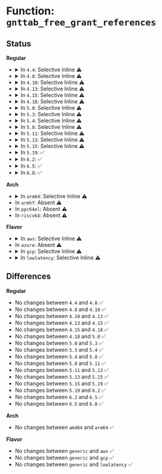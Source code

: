 # Function: <code>gnttab_free_grant_references</code>

## Status
<b>Regular</b>
<ul>
<li>
<details>
<summary>In <code>4.4</code>: Selective Inline ⚠️</summary>

```c
void gnttab_free_grant_references(grant_ref_t head);
```

**Collision:** Unique Global

**Inline:** Selective

**Transformation:** False

**Instances:**

```
In drivers/xen/grant-table.c (ffffffff814c5930)
Location: drivers/xen/grant-table.c:465
Inline: True
Direct callers:
  - drivers/tty/hvc/hvc_xen.c:xencons_disconnect_backend
  - drivers/block/xen-blkfront.c:blkif_queue_rq
  - drivers/net/xen-netfront.c:talk_to_netback
```
**Symbols:**

```
ffffffff814c5930-ffffffff814c59e1: gnttab_free_grant_references (STB_GLOBAL)
```
</details>
</li>
<li>
<details>
<summary>In <code>4.8</code>: Selective Inline ⚠️</summary>

```c
void gnttab_free_grant_references(grant_ref_t head);
```

**Collision:** Unique Global

**Inline:** Selective

**Transformation:** False

**Instances:**

```
In drivers/xen/grant-table.c (ffffffff81515e90)
Location: drivers/xen/grant-table.c:464
Inline: True
Direct callers:
  - drivers/tty/hvc/hvc_xen.c:xencons_disconnect_backend
  - drivers/block/xen-blkfront.c:blkif_queue_rq
  - drivers/net/xen-netfront.c:talk_to_netback
```
**Symbols:**

```
ffffffff81515e90-ffffffff81515f41: gnttab_free_grant_references (STB_GLOBAL)
```
</details>
</li>
<li>
<details>
<summary>In <code>4.10</code>: Selective Inline ⚠️</summary>

```c
void gnttab_free_grant_references(grant_ref_t head);
```

**Collision:** Unique Global

**Inline:** Selective

**Transformation:** False

**Instances:**

```
In drivers/xen/grant-table.c (ffffffff81542310)
Location: drivers/xen/grant-table.c:464
Inline: True
Direct callers:
  - drivers/tty/hvc/hvc_xen.c:xencons_disconnect_backend
  - drivers/block/xen-blkfront.c:blkif_queue_rq
  - drivers/net/xen-netfront.c:xennet_connect
```
**Symbols:**

```
ffffffff81542310-ffffffff815423c1: gnttab_free_grant_references (STB_GLOBAL)
```
</details>
</li>
<li>
<details>
<summary>In <code>4.13</code>: Selective Inline ⚠️</summary>

```c
void gnttab_free_grant_references(grant_ref_t head);
```

**Collision:** Unique Global

**Inline:** Selective

**Transformation:** False

**Instances:**

```
In drivers/xen/grant-table.c (ffffffff81555ee0)
Location: drivers/xen/grant-table.c:465
Inline: True
Direct callers:
  - drivers/tty/hvc/hvc_xen.c:xencons_disconnect_backend
  - drivers/block/xen-blkfront.c:blkif_queue_rq
  - drivers/net/xen-netfront.c:talk_to_netback
```
**Symbols:**

```
ffffffff81555ee0-ffffffff81555f92: gnttab_free_grant_references (STB_GLOBAL)
```
</details>
</li>
<li>
<details>
<summary>In <code>4.15</code>: Selective Inline ⚠️</summary>

```c
void gnttab_free_grant_references(grant_ref_t head);
```

**Collision:** Unique Global

**Inline:** Selective

**Transformation:** False

**Instances:**

```
In drivers/xen/grant-table.c (ffffffff815b9b40)
Location: drivers/xen/grant-table.c:550
Inline: True
Direct callers:
  - drivers/tty/hvc/hvc_xen.c:xencons_disconnect_backend
  - drivers/block/xen-blkfront.c:blkif_queue_rq
  - drivers/net/xen-netfront.c:talk_to_netback
```
**Symbols:**

```
ffffffff815b9b40-ffffffff815b9bf2: gnttab_free_grant_references (STB_GLOBAL)
```
</details>
</li>
<li>
<details>
<summary>In <code>4.18</code>: Selective Inline ⚠️</summary>

```c
void gnttab_free_grant_references(grant_ref_t head);
```

**Collision:** Unique Global

**Inline:** Selective

**Transformation:** False

**Instances:**

```
In drivers/xen/grant-table.c (ffffffff815f19d0)
Location: drivers/xen/grant-table.c:550
Inline: True
Direct callers:
  - drivers/tty/hvc/hvc_xen.c:xencons_disconnect_backend
  - drivers/block/xen-blkfront.c:blkif_queue_rq
  - drivers/net/xen-netfront.c:talk_to_netback
```
**Symbols:**

```
ffffffff815f19d0-ffffffff815f1a81: gnttab_free_grant_references (STB_GLOBAL)
```
</details>
</li>
<li>
<details>
<summary>In <code>5.0</code>: Selective Inline ⚠️</summary>

```c
void gnttab_free_grant_references(grant_ref_t head);
```

**Collision:** Unique Global

**Inline:** Selective

**Transformation:** False

**Instances:**

```
In drivers/xen/grant-table.c (ffffffff8160c770)
Location: drivers/xen/grant-table.c:554
Inline: True
Direct callers:
  - drivers/tty/hvc/hvc_xen.c:xencons_disconnect_backend
  - drivers/block/xen-blkfront.c:blkif_queue_rq
  - drivers/net/xen-netfront.c:xennet_create_queues
```
**Symbols:**

```
ffffffff8160c770-ffffffff8160c821: gnttab_free_grant_references (STB_GLOBAL)
```
</details>
</li>
<li>
<details>
<summary>In <code>5.3</code>: Selective Inline ⚠️</summary>

```c
void gnttab_free_grant_references(grant_ref_t head);
```

**Collision:** Unique Global

**Inline:** Selective

**Transformation:** False

**Instances:**

```
In drivers/xen/grant-table.c (ffffffff81640320)
Location: drivers/xen/grant-table.c:554
Inline: True
Direct callers:
  - drivers/tty/hvc/hvc_xen.c:xencons_disconnect_backend
  - drivers/block/xen-blkfront.c:blkif_queue_rw_req
  - drivers/net/xen-netfront.c:xennet_create_queues
```
**Symbols:**

```
ffffffff81640320-ffffffff816403ce: gnttab_free_grant_references (STB_GLOBAL)
```
</details>
</li>
<li>
<details>
<summary>In <code>5.4</code>: Selective Inline ⚠️</summary>

```c
void gnttab_free_grant_references(grant_ref_t head);
```

**Collision:** Unique Global

**Inline:** Selective

**Transformation:** False

**Instances:**

```
In drivers/xen/grant-table.c (ffffffff81662a30)
Location: drivers/xen/grant-table.c:554
Inline: True
Direct callers:
  - drivers/tty/hvc/hvc_xen.c:xencons_disconnect_backend
  - drivers/block/xen-blkfront.c:blkif_queue_rw_req
  - drivers/net/xen-netfront.c:xennet_create_queues
```
**Symbols:**

```
ffffffff81662a30-ffffffff81662ade: gnttab_free_grant_references (STB_GLOBAL)
```
</details>
</li>
<li>
<details>
<summary>In <code>5.8</code>: Selective Inline ⚠️</summary>

```c
void gnttab_free_grant_references(grant_ref_t head);
```

**Collision:** Unique Global

**Inline:** Selective

**Transformation:** False

**Instances:**

```
In drivers/xen/grant-table.c (ffffffff81712220)
Location: drivers/xen/grant-table.c:553
Inline: True
Direct callers:
  - drivers/tty/hvc/hvc_xen.c:xencons_disconnect_backend
  - drivers/block/xen-blkfront.c:blkif_queue_rw_req
  - drivers/net/xen-netfront.c:xennet_init_queue
  - drivers/net/xen-netfront.c:xennet_disconnect_backend
  - drivers/net/xen-netfront.c:xennet_disconnect_backend
```
**Symbols:**

```
ffffffff81712220-ffffffff817122c4: gnttab_free_grant_references (STB_GLOBAL)
```
</details>
</li>
<li>
<details>
<summary>In <code>5.11</code>: Selective Inline ⚠️</summary>

```c
void gnttab_free_grant_references(grant_ref_t head);
```

**Collision:** Unique Global

**Inline:** Selective

**Transformation:** False

**Instances:**

```
In drivers/xen/grant-table.c (ffffffff8172efb0)
Location: drivers/xen/grant-table.c:553
Inline: True
Direct callers:
  - drivers/tty/hvc/hvc_xen.c:xencons_disconnect_backend
  - drivers/block/xen-blkfront.c:blkif_queue_rw_req
  - drivers/net/xen-netfront.c:xennet_init_queue
  - drivers/net/xen-netfront.c:xennet_disconnect_backend
  - drivers/net/xen-netfront.c:xennet_disconnect_backend
```
**Symbols:**

```
ffffffff8172efb0-ffffffff8172f054: gnttab_free_grant_references (STB_GLOBAL)
```
</details>
</li>
<li>
<details>
<summary>In <code>5.13</code>: Selective Inline ⚠️</summary>

```c
void gnttab_free_grant_references(grant_ref_t head);
```

**Collision:** Unique Global

**Inline:** Selective

**Transformation:** False

**Instances:**

```
In drivers/xen/grant-table.c (ffffffff81712a00)
Location: drivers/xen/grant-table.c:553
Inline: True
Direct callers:
  - drivers/tty/hvc/hvc_xen.c:xencons_disconnect_backend
  - drivers/block/xen-blkfront.c:blkif_queue_rw_req
  - drivers/net/xen-netfront.c:xennet_create_queues
  - drivers/net/xen-netfront.c:xennet_disconnect_backend
  - drivers/net/xen-netfront.c:xennet_disconnect_backend
```
**Symbols:**

```
ffffffff81712a00-ffffffff81712aa4: gnttab_free_grant_references (STB_GLOBAL)
```
</details>
</li>
<li>
<details>
<summary>In <code>5.15</code>: Selective Inline ⚠️</summary>

```c
void gnttab_free_grant_references(grant_ref_t head);
```

**Collision:** Unique Global

**Inline:** Selective

**Transformation:** False

**Instances:**

```
In drivers/xen/grant-table.c (ffffffff8178f4c0)
Location: drivers/xen/grant-table.c:560
Inline: True
Direct callers:
  - drivers/tty/hvc/hvc_xen.c:xencons_disconnect_backend
  - drivers/block/xen-blkfront.c:blkif_queue_rw_req
  - drivers/net/xen-netfront.c:xennet_disconnect_backend
  - drivers/net/xen-netfront.c:xennet_disconnect_backend
```
**Symbols:**

```
ffffffff8178f4c0-ffffffff8178f564: gnttab_free_grant_references (STB_GLOBAL)
```
</details>
</li>
<li>
<details>
<summary>In <code>5.19</code>: ✅</summary>

```c
void gnttab_free_grant_references(grant_ref_t head);
```

**Collision:** Unique Global

**Inline:** No

**Transformation:** False

**Instances:**

```
In drivers/xen/grant-table.c (ffffffff818c71d0)
Location: drivers/xen/grant-table.c:603
Inline: False
Direct callers:
  - drivers/tty/hvc/hvc_xen.c:xencons_disconnect_backend
  - drivers/block/xen-blkfront.c:blkif_queue_rw_req
  - drivers/net/xen-netfront.c:xennet_disconnect_backend
  - drivers/net/xen-netfront.c:xennet_disconnect_backend
```
**Symbols:**

```
ffffffff818c71d0-ffffffff818c724a: gnttab_free_grant_references (STB_GLOBAL)
```
</details>
</li>
<li>
<details>
<summary>In <code>6.2</code>: ✅</summary>

```c
void gnttab_free_grant_references(grant_ref_t head);
```

**Collision:** Unique Global

**Inline:** No

**Transformation:** False

**Instances:**

```
In drivers/xen/grant-table.c (ffffffff81a17d70)
Location: drivers/xen/grant-table.c:603
Inline: False
Direct callers:
  - drivers/tty/hvc/hvc_xen.c:xencons_disconnect_backend
  - drivers/block/xen-blkfront.c:blkif_queue_rw_req
  - drivers/net/xen-netfront.c:xennet_disconnect_backend
  - drivers/net/xen-netfront.c:xennet_disconnect_backend
```
**Symbols:**

```
ffffffff81a17d70-ffffffff81a17dea: gnttab_free_grant_references (STB_GLOBAL)
```
</details>
</li>
<li>
<details>
<summary>In <code>6.5</code>: ✅</summary>

```c
void gnttab_free_grant_references(grant_ref_t head);
```

**Collision:** Unique Global

**Inline:** No

**Transformation:** False

**Instances:**

```
In drivers/xen/grant-table.c (ffffffff81a60e00)
Location: drivers/xen/grant-table.c:621
Inline: False
Direct callers:
  - drivers/tty/hvc/hvc_xen.c:xencons_disconnect_backend
  - drivers/block/xen-blkfront.c:blkif_queue_rw_req
  - drivers/net/xen-netfront.c:xennet_disconnect_backend
  - drivers/net/xen-netfront.c:xennet_disconnect_backend
```
**Symbols:**

```
ffffffff81a60e00-ffffffff81a60e7a: gnttab_free_grant_references (STB_GLOBAL)
```
</details>
</li>
<li>
<details>
<summary>In <code>6.8</code>: ✅</summary>

```c
void gnttab_free_grant_references(grant_ref_t head);
```

**Collision:** Unique Global

**Inline:** No

**Transformation:** False

**Instances:**

```
In drivers/xen/grant-table.c (ffffffff81ab3630)
Location: drivers/xen/grant-table.c:619
Inline: False
Direct callers:
  - drivers/tty/hvc/hvc_xen.c:xencons_disconnect_backend
  - drivers/block/xen-blkfront.c:blkif_queue_rw_req
  - drivers/net/xen-netfront.c:xennet_disconnect_backend
  - drivers/net/xen-netfront.c:xennet_disconnect_backend
```
**Symbols:**

```
ffffffff81ab3630-ffffffff81ab36aa: gnttab_free_grant_references (STB_GLOBAL)
```
</details>
</li>
</ul>
<b>Arch</b>
<ul>
<li>
<details>
<summary>In <code>arm64</code>: Selective Inline ⚠️</summary>

```c
void gnttab_free_grant_references(grant_ref_t head);
```

**Collision:** Unique Global

**Inline:** Selective

**Transformation:** False

**Instances:**

```
In drivers/xen/grant-table.c (ffff80001082d588)
Location: drivers/xen/grant-table.c:554
Inline: True
Direct callers:
  - drivers/tty/hvc/hvc_xen.c:xencons_disconnect_backend
  - drivers/block/xen-blkfront.c:blkif_queue_rw_req
  - drivers/net/xen-netfront.c:xennet_create_queues
```
**Symbols:**

```
ffff80001082d588-ffff80001082d6bc: gnttab_free_grant_references (STB_GLOBAL)
```
</details>
</li>
<li>
In <code>armhf</code>: Absent ⚠️
</li>
<li>
In <code>ppc64el</code>: Absent ⚠️
</li>
<li>
In <code>riscv64</code>: Absent ⚠️
</li>
</ul>
<b>Flavor</b>
<ul>
<li>
<details>
<summary>In <code>aws</code>: Selective Inline ⚠️</summary>

```c
void gnttab_free_grant_references(grant_ref_t head);
```

**Collision:** Unique Global

**Inline:** Selective

**Transformation:** False

**Instances:**

```
In drivers/xen/grant-table.c (ffffffff816288a0)
Location: drivers/xen/grant-table.c:554
Inline: True
Direct callers:
  - drivers/tty/hvc/hvc_xen.c:xencons_disconnect_backend
  - drivers/block/xen-blkfront.c:blkif_queue_rw_req
  - drivers/net/xen-netfront.c:xennet_create_queues
```
**Symbols:**

```
ffffffff816288a0-ffffffff8162894e: gnttab_free_grant_references (STB_GLOBAL)
```
</details>
</li>
<li>
In <code>azure</code>: Absent ⚠️
</li>
<li>
<details>
<summary>In <code>gcp</code>: Selective Inline ⚠️</summary>

```c
void gnttab_free_grant_references(grant_ref_t head);
```

**Collision:** Unique Global

**Inline:** Selective

**Transformation:** False

**Instances:**

```
In drivers/xen/grant-table.c (ffffffff81656870)
Location: drivers/xen/grant-table.c:554
Inline: True
Direct callers:
  - drivers/tty/hvc/hvc_xen.c:xencons_disconnect_backend
  - drivers/block/xen-blkfront.c:blkif_queue_rw_req
  - drivers/net/xen-netfront.c:xennet_create_queues
```
**Symbols:**

```
ffffffff81656870-ffffffff8165691e: gnttab_free_grant_references (STB_GLOBAL)
```
</details>
</li>
<li>
<details>
<summary>In <code>lowlatency</code>: Selective Inline ⚠️</summary>

```c
void gnttab_free_grant_references(grant_ref_t head);
```

**Collision:** Unique Global

**Inline:** Selective

**Transformation:** False

**Instances:**

```
In drivers/xen/grant-table.c (ffffffff81670e50)
Location: drivers/xen/grant-table.c:554
Inline: True
Direct callers:
  - drivers/tty/hvc/hvc_xen.c:xencons_disconnect_backend
  - drivers/block/xen-blkfront.c:blkif_queue_rw_req
  - drivers/net/xen-netfront.c:xennet_create_queues
```
**Symbols:**

```
ffffffff81670e50-ffffffff81670efe: gnttab_free_grant_references (STB_GLOBAL)
```
</details>
</li>
</ul>

## Differences
<b>Regular</b>
<ul>
<li>
No changes between <code>4.4</code> and <code>4.8</code> ✅
</li>
<li>
No changes between <code>4.8</code> and <code>4.10</code> ✅
</li>
<li>
No changes between <code>4.10</code> and <code>4.13</code> ✅
</li>
<li>
No changes between <code>4.13</code> and <code>4.15</code> ✅
</li>
<li>
No changes between <code>4.15</code> and <code>4.18</code> ✅
</li>
<li>
No changes between <code>4.18</code> and <code>5.0</code> ✅
</li>
<li>
No changes between <code>5.0</code> and <code>5.3</code> ✅
</li>
<li>
No changes between <code>5.3</code> and <code>5.4</code> ✅
</li>
<li>
No changes between <code>5.4</code> and <code>5.8</code> ✅
</li>
<li>
No changes between <code>5.8</code> and <code>5.11</code> ✅
</li>
<li>
No changes between <code>5.11</code> and <code>5.13</code> ✅
</li>
<li>
No changes between <code>5.13</code> and <code>5.15</code> ✅
</li>
<li>
No changes between <code>5.15</code> and <code>5.19</code> ✅
</li>
<li>
No changes between <code>5.19</code> and <code>6.2</code> ✅
</li>
<li>
No changes between <code>6.2</code> and <code>6.5</code> ✅
</li>
<li>
No changes between <code>6.5</code> and <code>6.8</code> ✅
</li>
</ul>
<b>Arch</b>
<ul>
<li>
No changes between <code>amd64</code> and <code>arm64</code> ✅
</li>
</ul>
<b>Flavor</b>
<ul>
<li>
No changes between <code>generic</code> and <code>aws</code> ✅
</li>
<li>
No changes between <code>generic</code> and <code>gcp</code> ✅
</li>
<li>
No changes between <code>generic</code> and <code>lowlatency</code> ✅
</li>
</ul>
